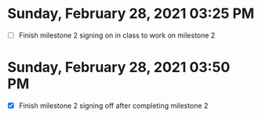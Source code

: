 # Sunday, February 28, 2021 03:25 PM
- [ ] Finish milestone 2
signing on in class to work on milestone 2
# Sunday, February 28, 2021 03:50 PM
- [x] Finish milestone 2
signing off after completing milestone 2